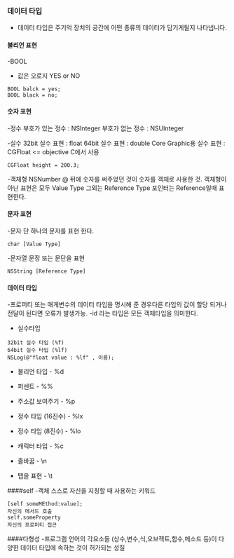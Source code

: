 ### 데이터 타입

- 데이터 타입은 주기억 장치의 공간에 어떤 종류의 데이터가 담기게될지 나타냅니다.
#### 불리언 표현
-BOOL
- 값은 오로지 YES or NO

```
BOOL balck = yes;
BOOL black = no;
```
#### 숫자 표현
-정수
부호가 있는 정수 : NSInteger
부호가 없는 정수 : NSUInteger

-실수
32bit 실수 표현 : float
64bit 실수 표현 : double
Core Graphic용 실수 표현 : CGFloat <= objective C에서 사용
```
CGFloat height = 200.3;
```

-객체형
NSNumber
@ 뒤에 숫자를 써주었던 것이 숫자를 객체로 사용한 것.
객체형이 아닌 표현은 모두 Value Type 그외는 Reference Type 
포인터는 Reference일때 표현한다.

#### 문자 표현

-문자
단 하나의 문자를 표현 한다.
```
char [Value Type]
```
-문자열
문장 또는 문단을 표현
```
NSString [Reference Type]
```

#### 데이터 타입

-프로퍼티 또는 매게변수의 데이터 타입을 명시해 준 경우다른 타입의 값이 할당
    되거나 전달이 된다면 오류가 발생가능.
-id 라는 타입은 모든 객체타입을 의미한다.

* 실수타입
```
32bit 실수 타입 (%f)
64bit 실수 타입 (%lf)
NSLog(@"float value : %lf" , 이름);
```

* 불리언 타입 - %d

* 퍼센트 - %%
* 주소값 보여주기 - %p
* 정수 타입 (16진수) - %lx
* 정수 타입 (8진수) - %lo
* 캐릭터 타입 - %c
* 줄바꿈 - \n
* 탭을 표현 - \t

####self
-객체 스스로 자신을 지칭할 때 사용하는 키워드
```
[self someMEthod:value];
자신의 메서드 호출
self.someProperty
자신의 프로퍼티 접근
```
####다형성
-프로그램 언어의 각요소들 (상수,변수,식,오브젝트,함수,메소드 등)이
다양한 데이터 타입에 속하는 것이 허가되는 성질













